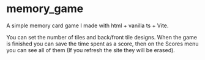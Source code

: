 # memory_game

A simple memory card game I made with html + vanilla ts + Vite.

You can set the number of tiles and back/front tile designs.
When the game is finished you can save the time spent as a score, then on the Scores menu you can see all of them (If you refresh the site they will be erased).
